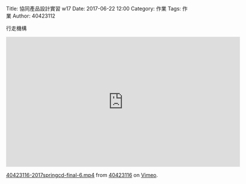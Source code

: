Title: 協同產品設計實習 w17
Date: 2017-06-22 12:00
Category: 作業
Tags: 作業
Author: 40423112

行走機構
<!-- PELICAN_END_SUMMARY -->

<iframe src="https://player.vimeo.com/video/222340552" width="640" height="356" frameborder="0" webkitallowfullscreen mozallowfullscreen allowfullscreen></iframe>
<p><a href="https://vimeo.com/222340552">40423116-2017springcd-final-6.mp4</a> from <a href="https://vimeo.com/user47573583">40423116</a> on <a href="https://vimeo.com">Vimeo</a>.</p>
